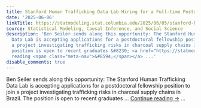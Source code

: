 ```yaml
---
title: Stanford Human Trafficking Data Lab Hiring for a Full-time Postdoctoral Scholar
date: '2025-06-06'
linkTitle: https://statmodeling.stat.columbia.edu/2025/06/05/stanford-human-trafficking-data-lab-hiring-for-a-full-time-postdoctoral-scholar/
source: Statistical Modeling, Causal Inference, and Social Science
description: 'Ben Seiler sends along this opportunity: The Stanford Human Trafficking
  Data Lab is accepting applications for a postdoctoral fellowship position to join
  a project investigating trafficking risks in charcoal supply chains in Brazil. The
  position is open to recent graduates &#8230; <a href="https://statmodeling.stat.columbia.edu/2025/06/05/stanford-human-trafficking-data-lab-hiring-for-a-full-time-postdoctoral-scholar/">Continue
  reading <span class="meta-nav">&#8594;</span></a> ...'
disable_comments: true
---
```

Ben Seiler sends along this opportunity: The Stanford Human Trafficking Data Lab is accepting applications for a postdoctoral fellowship position to join a project investigating trafficking risks in charcoal supply chains in Brazil. The position is open to recent graduates &#8230; <a href="https://statmodeling.stat.columbia.edu/2025/06/05/stanford-human-trafficking-data-lab-hiring-for-a-full-time-postdoctoral-scholar/">Continue reading <span class="meta-nav">&#8594;</span></a> ...